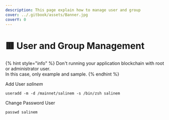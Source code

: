 ```yaml
---
description: This page explain how to manage user and group
cover: ../.gitbook/assets/Banner.jpg
coverY: 0
---
```


# 🟥 User and Group Management

{% hint style="info" %}
Don't running your application blockchain with root or administrator user.\
In this case, only example and sample.
{% endhint %}

Add User _salinem_

```
useradd -m -d /mainnet/salinem -s /bin/zsh salinem
```

Change Password User

```
passwd salinem
```

